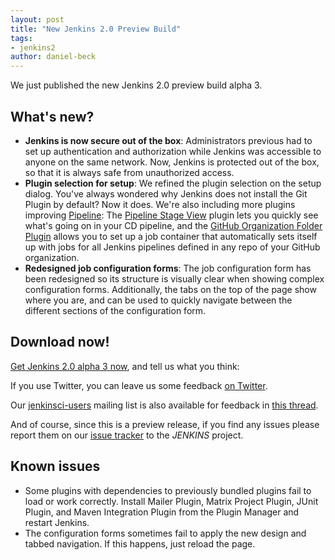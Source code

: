 ```yaml
---
layout: post
title: "New Jenkins 2.0 Preview Build"
tags:
- jenkins2
author: daniel-beck
---
```


We just published the new Jenkins 2.0 preview build alpha 3.

## What's new?

* **Jenkins is now secure out of the box**:
  Administrators previous had to set up authentication and authorization while Jenkins was accessible to anyone on the same network.
  Now, Jenkins is protected out of the box, so that it is always safe from unauthorized access.
* **Plugin selection for setup**:
  We refined the plugin selection on the setup dialog.
  You've always wondered why Jenkins does not install the Git Plugin by default?
  Now it does.
  We're also including more plugins improving [Pipeline](/solutions/pipeline/):
  The [Pipeline Stage View](https://wiki.jenkins-ci.org/display/JENKINS/Pipeline+Stage+View+Plugin) plugin lets you quickly see what's going on in your CD pipeline, and the [GitHub Organization Folder Plugin](https://github.com/jenkinsci/github-organization-folder-plugin#github-organization-folder) allows you to set up a job container that automatically sets itself up with jobs for all Jenkins pipelines defined in any repo of your GitHub organization.
* **Redesigned job configuration forms**:
  The job configuration form has been redesigned so its structure is visually clear when showing complex configuration forms.
  Additionally, the tabs on the top of the page show where you are, and can be used to quickly navigate between the different sections of the configuration form.

## Download now!

[Get Jenkins 2.0 alpha 3 now](/2.0/), and tell us what you think:

If you use Twitter, you can leave us some feedback [on Twitter](https://twitter.com/intent/tweet?text=@jenkinsci%20I%20think%20%23jenkins2%20is%20).

Our [jenkinsci-users](http://groups.google.com/group/jenkinsci-users/topics) mailing list is also available for feedback in [this thread](https://groups.google.com/d/msg/jenkinsci-users/fEWFVUj0UVY/GbG0ChvkIgAJ).

And of course, since this is a preview release, if you find any issues please report them on our [issue tracker](https://wiki.jenkins-ci.org/display/JENKINS/Issue+Tracking) to the *JENKINS* project.

## Known issues

* Some plugins with dependencies to previously bundled plugins fail to load or work correctly.
Install Mailer Plugin, Matrix Project Plugin, JUnit Plugin, and Maven Integration Plugin from the Plugin Manager and restart Jenkins.
* The configuration forms sometimes fail to apply the new design and tabbed navigation. If this happens, just reload the page.
